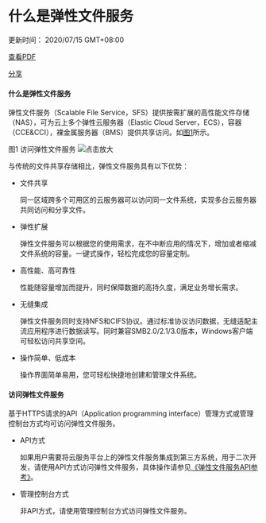 # 什么是弹性文件服务

更新时间： 2020/07/15 GMT+08:00

[查看PDF](https://support.huaweicloud.com/productdesc-sfs/sfs-productdesc.pdf)

[分享](javascript:void(0);)



#### 什么是弹性文件服务

弹性文件服务（Scalable File Service，SFS）提供按需扩展的高性能文件存储（NAS），可为云上多个弹性云服务器（Elastic Cloud Server，ECS），容器（CCE&CCI），裸金属服务器（BMS）提供共享访问。如[图1](https://support.huaweicloud.com/productdesc-sfs/zh-cn_topic_0034428718.html#zh-cn_topic_0034428718__fig1762807410259)所示。

图1 访问弹性文件服务 
![点击放大](https://support.huaweicloud.com/productdesc-sfs/zh-cn_image_0259710043.png)





与传统的文件共享存储相比，弹性文件服务具有以下优势：

- 文件共享

  同一区域跨多个可用区的云服务器可以访问同一文件系统，实现多台云服务器共同访问和分享文件。

- 弹性扩展

  弹性文件服务可以根据您的使用需求，在不中断应用的情况下，增加或者缩减文件系统的容量。一键式操作，轻松完成您的容量定制。

- 高性能、高可靠性

  性能随容量增加而提升，同时保障数据的高持久度，满足业务增长需求。

- 无缝集成

  弹性文件服务同时支持NFS和CIFS协议。通过标准协议访问数据，无缝适配主流应用程序进行数据读写。同时兼容SMB2.0/2.1/3.0版本，Windows客户端可轻松访问共享空间。

- 操作简单、低成本

  操作界面简单易用，您可轻松快捷地创建和管理文件系统。

#### 访问弹性文件服务

基于HTTPS请求的API（Application programming interface）管理方式或管理控制台方式均可访问弹性文件服务。

- API方式

  如果用户需要将云服务平台上的弹性文件服务集成到第三方系统，用于二次开发，请使用API方式访问弹性文件服务，具体操作请参见[《弹性文件服务API参考》](https://support.huaweicloud.com/api-sfs/sfs_02_0001.html)。

- 管理控制台方式

  非API方式，请使用管理控制台方式访问弹性文件服务。